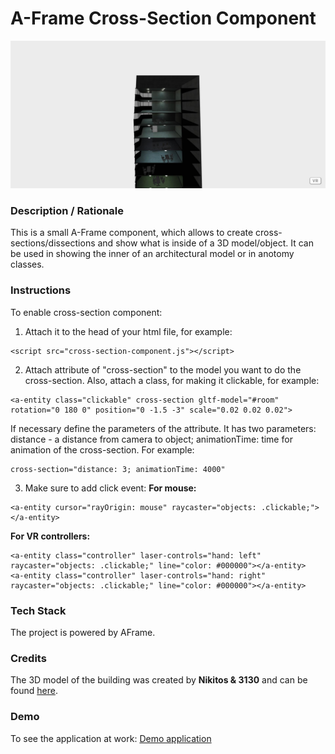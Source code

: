 # A-Frame Cross-Section Component
<img alt="Screenshot" src="img/screenshot.jpg" width="800">

### **Description / Rationale**
This is a small A-Frame component, which allows to create cross-sections/dissections and show what is inside of a 3D model/object. It can be used in showing the inner of an architectural model or in anotomy classes. 

### **Instructions**
To enable cross-section component: 
1. Attach it to the head of your html file, for example: 
```
<script src="cross-section-component.js"></script>
```
2. Attach attribute of "cross-section" to the model you want to do the cross-section. Also, attach a class, for making it clickable, for example: 
```
<a-entity class="clickable" cross-section gltf-model="#room" rotation="0 180 0" position="0 -1.5 -3" scale="0.02 0.02 0.02">
``` 

If necessary define the parameters of the attribute. It has two parameters: distance - a distance from camera to object; animationTime: time for animation of the cross-section. For example:
``` 
cross-section="distance: 3; animationTime: 4000" 
```
3. Make sure to add click event:
<b>For mouse:</b> 
```
<a-entity cursor="rayOrigin: mouse" raycaster="objects: .clickable;"></a-entity>
```
<b>For VR controllers:</b>
```
<a-entity class="controller" laser-controls="hand: left" raycaster="objects: .clickable;" line="color: #000000"></a-entity>
<a-entity class="controller" laser-controls="hand: right" raycaster="objects: .clickable;" line="color: #000000"></a-entity>
``` 

### **Tech Stack**
The project is powered by AFrame.

### **Credits**
The 3D model of the building was created by <b>Nikitos & 3130</b> and can be found <a href="https://sketchfab.com/3d-models/office-building-af9782245c134c21ae0c8df7f57077e6">here</a>. 


### **Demo**
To see the application at work: [Demo application](https://cross-section-component.glitch.me/)
